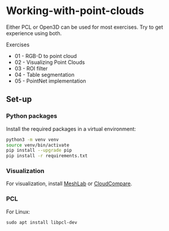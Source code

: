 # Working-with-point-clouds

Either PCL or Open3D can be used for most exercises. Try to get experience using both.

Exercises
* 01 - RGB-D to point cloud
* 02 - Visualizing Point Clouds
* 03 - ROI filter
* 04 - Table segmentation
* 05 - PointNet implementation

## Set-up

### Python packages

Install the required packages in a virtual environment:
```bash
python3 -m venv venv
source venv/bin/activate
pip install --upgrade pip
pip install -r requirements.txt
```

### Visualization
For visualization, install [MeshLab](https://www.meshlab.net/#download) or [CloudCompare](https://www.danielgm.net/cc/).

### PCL

For Linux:
```
sudo apt install libpcl-dev
```
